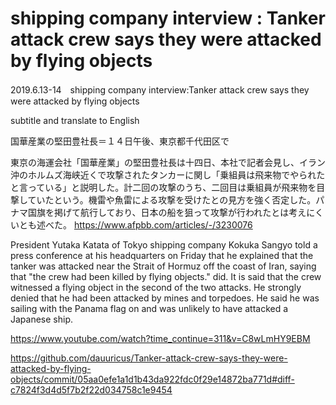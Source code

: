 # shipping company interview : Tanker attack crew says they were attacked by flying objects 
2019.6.13-14　shipping company interview:Tanker attack crew says they were attacked by flying objects 

subtitle and translate to English

国華産業の堅田豊社長＝１４日午後、東京都千代田区で

東京の海運会社「国華産業」の堅田豊社長は十四日、本社で記者会見し、イラン沖のホルムズ海峡近くで攻撃されたタンカーに関し「乗組員は飛来物でやられたと言っている」と説明した。計二回の攻撃のうち、二回目は乗組員が飛来物を目撃していたという。機雷や魚雷による攻撃を受けたとの見方を強く否定した。パナマ国旗を掲げて航行しており、日本の船を狙って攻撃が行われたとは考えにくいとも述べた。
https://www.afpbb.com/articles/-/3230076

President Yutaka Katata of Tokyo shipping company Kokuka Sangyo told a press conference at his headquarters on Friday that he explained that the tanker was attacked near the Strait of Hormuz off the coast of Iran, saying that "the crew had been killed by flying objects." did. It is said that the crew witnessed a flying object in the second of the two attacks. He strongly denied that he had been attacked by mines and torpedoes. He said he was sailing with the Panama flag on and was unlikely to have attacked a Japanese ship.

https://www.youtube.com/watch?time_continue=311&v=C8wLmHY9EBM

https://github.com/dauuricus/Tanker-attack-crew-says-they-were-attacked-by-flying-objects/commit/05aa0efe1a1d1b43da922fdc0f29e14872ba771d#diff-c7824f3d4d5f7b2f22d034758c1e9454


